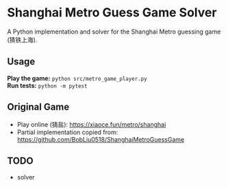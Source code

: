 # Shanghai Metro Guess Game Solver

A Python implementation and solver for the Shanghai Metro guessing game (猜铁上海).

## Usage

**Play the game:** `python src/metro_game_player.py`  
**Run tests:** `python -m pytest`

## Original Game

- Play online (猜盐): https://xiaoce.fun/metro/shanghai
- Partial implementation copied from: https://github.com/BobLiu0518/ShanghaiMetroGuessGame

## TODO

- solver